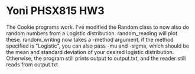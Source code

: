 # Yoni PHSX815 HW3

The Cookie programs work. I've modified the Random class to now also do random numbers from a Logistic distribution. random_reading will plot these. 
random_writing now takes a -method argument. if the method specified is "Logistic", you can also pass -mu and -sigma, which should be the mean and
standard deviation of your desired logistic distribution. Otherwise, the program still prints output to output.txt, and the reader still reads from
output.txt